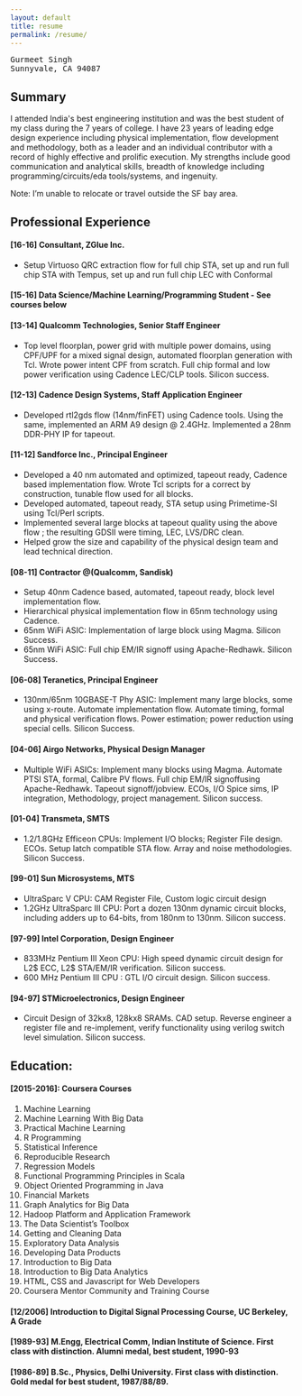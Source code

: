 ```yaml
---
layout: default
title: resume
permalink: /resume/
---
```



<pre id="address">
Gurmeet Singh
Sunnyvale, CA 94087
</pre>


## Summary

I attended India's best engineering institution and was the best student of my class during the 7 years of college. I have 23 years of leading edge design experience including physical implementation, flow development and methodology, both as a leader and an individual contributor with a record of highly effective and prolific execution. My strengths include good communication and analytical skills, breadth of knowledge including programming/circuits/eda tools/systems, and ingenuity. 

Note: I’m unable to relocate or travel outside the SF bay area.

## Professional Experience

#### [16-16] Consultant, ZGlue Inc. 
* Setup Virtuoso QRC extraction flow for full chip STA, set up and run full chip STA with Tempus, set up and run full chip LEC with Conformal

#### [15-16] Data Science/Machine Learning/Programming Student - See courses below

#### [13-14] Qualcomm Technologies, Senior Staff Engineer
* Top level floorplan, power grid with multiple power domains, using CPF/UPF for a mixed signal design, automated floorplan generation with Tcl. Wrote power intent CPF from scratch. Full chip formal and low power verification using Cadence LEC/CLP tools. Silicon success.

#### [12-13] Cadence Design Systems, Staff Application Engineer
* Developed rtl2gds flow (14nm/finFET) using Cadence tools. Using the same, implemented an ARM A9 design @ 2.4GHz. Implemented a 28nm DDR-PHY IP for tapeout.

#### [11-12] Sandforce Inc., Principal Engineer
* Developed a 40 nm automated and optimized, tapeout ready, Cadence based implementation flow. Wrote Tcl scripts for a correct by construction, tunable flow used for all blocks.
* Developed automated, tapeout ready, STA setup using Primetime-SI using Tcl/Perl scripts.
* Implemented several large blocks at tapeout quality using the above flow ; the resulting GDSII were timing, LEC, LVS/DRC clean.
* Helped grow the size and capability of the physical design team and lead technical direction.

#### [08-11] Contractor @(Qualcomm, Sandisk)
* Setup 40nm Cadence based, automated, tapeout ready, block level implementation flow.
* Hierarchical physical implementation flow in 65nm technology using Cadence.
* 65nm WiFi ASIC: Implementation of large block using Magma. Silicon Success.
* 65nm WiFi ASIC: Full chip EM/IR signoff using Apache-Redhawk. Silicon Success.

#### [06-08] Teranetics, Principal Engineer
* 130nm/65nm 10GBASE-T Phy ASIC:  Implement many large blocks, some using x-route. Automate implementation flow. Automate timing, formal and physical verification flows. Power estimation; power reduction using special cells. Silicon Success.

#### [04-06] Airgo Networks, Physical Design Manager
* Multiple WiFi ASICs: Implement many blocks using Magma. Automate PTSI STA, formal, Calibre PV flows. Full chip EM/IR signoffusing Apache-Redhawk.  Tapeout signoff/jobview. ECOs, I/O Spice sims, IP integration, Methodology, project management. Silicon success.

#### [01-04] Transmeta, SMTS
* 1.2/1.8GHz Efficeon CPUs: Implement I/O  blocks; Register File design. ECOs. Setup latch compatible STA flow. Array and noise methodologies. Silicon Success.

#### [99-01] Sun Microsystems, MTS
* UltraSparc V CPU: CAM Register File, Custom logic circuit design
* 1.2GHz UltraSparc III CPU: Port a dozen 130nm dynamic circuit blocks, including adders up to 64-bits, from 180nm to 130nm. Silicon success.

#### [97-99] Intel Corporation, Design Engineer
* 833MHz Pentium III Xeon CPU: High speed dynamic circuit design for L2$ ECC, L2$ STA/EM/IR verification. Silicon success.
* 600 MHz Pentium III CPU : GTL I/O circuit design. Silicon success.

#### [94-97] STMicroelectronics, Design Engineer
* Circuit Design of 32kx8, 128kx8 SRAMs. CAD setup. Reverse engineer a register file and re-implement, verify functionality using verilog switch level simulation. Silicon success.


## Education:

#### [2015-2016]: Coursera Courses
1. Machine Learning
1. Machine Learning With Big Data
1. Practical Machine Learning
1. R Programming
1. Statistical Inference
1. Reproducible Research
1. Regression Models
1. Functional Programming Principles in Scala
1. Object Oriented Programming in Java
1. Financial Markets
1. Graph Analytics for Big Data
1. Hadoop Platform and Application Framework
1. The Data Scientist’s Toolbox
1. Getting and Cleaning Data
1. Exploratory Data Analysis
1. Developing Data Products
1. Introduction to Big Data 
1. Introduction to Big Data Analytics
1. HTML, CSS and Javascript for Web Developers
1. Coursera Mentor Community and Training Course


#### [12/2006]  Introduction to Digital Signal Processing Course, UC Berkeley, A Grade

#### [1989-93]  M.Engg, Electrical Comm, Indian Institute of Science. First class with distinction. Alumni medal, best student, 1990-93

#### [1986-89]  B.Sc., Physics, Delhi University. First class with distinction. Gold medal for best student, 1987/88/89.
